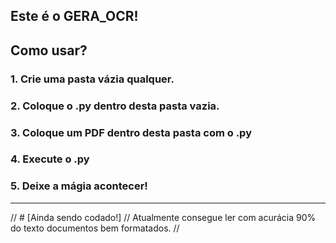 ## Este é o GERA_OCR!

## Como usar?
### 1. Crie uma pasta vázia qualquer.
### 2. Coloque o .py dentro desta pasta vazia.
### 3. Coloque um PDF dentro desta pasta com o .py
### 4. Execute o .py
### 5. Deixe a mágia acontecer!

---

// # [Ainda sendo codado!] 
// Atualmente consegue ler com acurácia 90% do texto documentos bem formatados.
//


